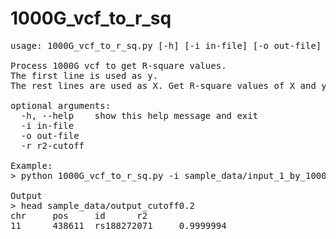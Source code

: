 # 1000G_vcf_to_r_sq
<pre>
usage: 1000G_vcf_to_r_sq.py [-h] [-i in-file] [-o out-file] [-r r2-cutoff]

Process 1000G vcf to get R-square values.
The first line is used as y.
The rest lines are used as X. Get R-square values of X and y

optional arguments:
  -h, --help    show this help message and exit
  -i in-file
  -o out-file
  -r r2-cutoff
  
Example:
> python 1000G_vcf_to_r_sq.py -i sample_data/input_1_by_1000.vcf -o sample_data/output_cutoff0.2 -r 0.2

Output
> head sample_data/output_cutoff0.2
chr     pos     id      r2
11      438611  rs188272071     0.9999994
</pre>
